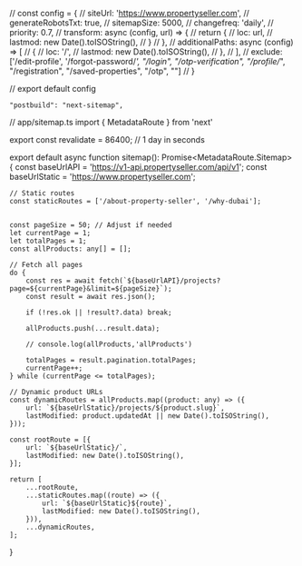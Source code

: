 
// const config = {
//   siteUrl: 'https://www.propertyseller.com',
//   generateRobotsTxt: true,
//   sitemapSize: 5000,
//   changefreq: 'daily',
//   priority: 0.7,
//   transform: async (config, url) => {
//     return {
//       loc: url,
//       lastmod: new Date().toISOString(),
//     }
//   },
//   additionalPaths: async (config) => [
//     {
//       loc: '/',
//       lastmod: new Date().toISOString(),
//     },
//   ],
//   exclude: ['/edit-profile', '/forgot-password/*', "/login", "/otp-verification", "/profile/*", "/registration", "/saved-properties", "/otp", ""]
// }

// export default config

    "postbuild": "next-sitemap",






// app/sitemap.ts
import { MetadataRoute } from 'next'

export const revalidate = 86400; // 1 day in seconds

export default async function sitemap(): Promise<MetadataRoute.Sitemap> {
    const baseUrlAPI = 'https://v1-api.propertyseller.com/api/v1';
    const baseUrlStatic = 'https://www.propertyseller.com';

    // Static routes
    const staticRoutes = ['/about-property-seller', '/why-dubai'];


    const pageSize = 50; // Adjust if needed
    let currentPage = 1;
    let totalPages = 1;
    const allProducts: any[] = [];

    // Fetch all pages
    do {
        const res = await fetch(`${baseUrlAPI}/projects?page=${currentPage}&limit=${pageSize}`);
        const result = await res.json();

        if (!res.ok || !result?.data) break;

        allProducts.push(...result.data);

        // console.log(allProducts,'allProducts')

        totalPages = result.pagination.totalPages;
        currentPage++;
    } while (currentPage <= totalPages);

    // Dynamic product URLs
    const dynamicRoutes = allProducts.map((product: any) => ({
        url: `${baseUrlStatic}/projects/${product.slug}`,
        lastModified: product.updatedAt || new Date().toISOString(),
    }));

    const rootRoute = [{
        url: `${baseUrlStatic}/`,
        lastModified: new Date().toISOString(),
    }];

    return [
        ...rootRoute,
        ...staticRoutes.map((route) => ({
            url: `${baseUrlStatic}${route}`,
            lastModified: new Date().toISOString(),
        })),
        ...dynamicRoutes,
    ];
}
